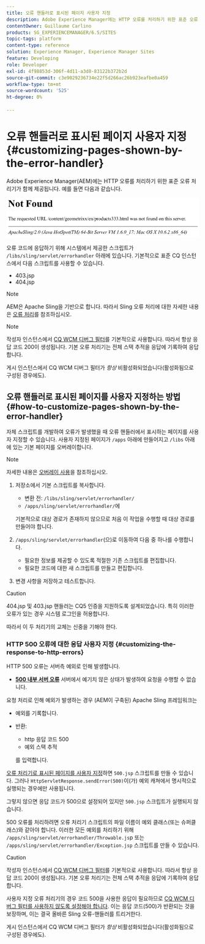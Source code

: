 ```yaml
---
title: 오류 핸들러로 표시된 페이지 사용자 지정
description: Adobe Experience Manager에는 HTTP 오류를 처리하기 위한 표준 오류 핸들러가 포함되어 있습니다.
contentOwner: Guillaume Carlino
products: SG_EXPERIENCEMANAGER/6.5/SITES
topic-tags: platform
content-type: reference
solution: Experience Manager, Experience Manager Sites
feature: Developing
role: Developer
exl-id: 4f98853d-306f-4d11-a3d8-83122b372b2d
source-git-commit: c3e9029236734e22f5d266ac26b923eafbe0a459
workflow-type: tm+mt
source-wordcount: '525'
ht-degree: 0%

---
```


# 오류 핸들러로 표시된 페이지 사용자 지정{#customizing-pages-shown-by-the-error-handler}

Adobe Experience Manager(AEM)에는 HTTP 오류를 처리하기 위한 표준 오류 처리기가 함께 제공됩니다. 예를 들면 다음과 같습니다.

![chlimage_1-67](assets/chlimage_1-67a.png)

오류 코드에 응답하기 위해 시스템에서 제공한 스크립트가 `/libs/sling/servlet/errorhandler` 아래에 있습니다. 기본적으로 표준 CQ 인스턴스에서 다음 스크립트를 사용할 수 있습니다.

* 403.jsp
* 404.jsp

>[!NOTE]
>
>AEM은 Apache Sling을 기반으로 합니다. 따라서 Sling 오류 처리에 대한 자세한 내용은 [오류 처리](https://sling.apache.org/documentation/the-sling-engine/errorhandling.html)를 참조하십시오.

>[!NOTE]
>
>작성자 인스턴스에서 [CQ WCM 디버그 필터](/help/sites-deploying/osgi-configuration-settings.md)를 기본적으로 사용합니다. 따라서 항상 응답 코드 200이 생성됩니다. 기본 오류 처리기는 전체 스택 추적을 응답에 기록하여 응답합니다.
>
>게시 인스턴스에서 CQ WCM 디버그 필터가 *항상* 비활성화되었습니다(활성화됨으로 구성된 경우에도).

## 오류 핸들러로 표시된 페이지를 사용자 지정하는 방법 {#how-to-customize-pages-shown-by-the-error-handler}

자체 스크립트를 개발하여 오류가 발생했을 때 오류 핸들러에서 표시하는 페이지를 사용자 지정할 수 있습니다. 사용자 지정된 페이지가 `/apps` 아래에 만들어지고 `/libs` 아래에 있는 기본 페이지를 오버레이합니다.

>[!NOTE]
>
>자세한 내용은 [오버레이 사용](/help/sites-developing/overlays.md)을 참조하십시오.

1. 저장소에서 기본 스크립트를 복사합니다.

   * 변환 전: `/libs/sling/servlet/errorhandler/`
   * `/apps/sling/servlet/errorhandler/`에

   기본적으로 대상 경로가 존재하지 않으므로 처음 이 작업을 수행할 때 대상 경로를 만들어야 합니다.

1. `/apps/sling/servlet/errorhandler`(으)로 이동하여 다음 중 하나를 수행합니다.

   * 필요한 정보를 제공할 수 있도록 적절한 기존 스크립트를 편집합니다.
   * 필요한 코드에 대한 새 스크립트를 만들고 편집합니다.

1. 변경 사항을 저장하고 테스트합니다.

>[!CAUTION]
>
>404.jsp 및 403.jsp 핸들러는 CQ5 인증을 지원하도록 설계되었습니다. 특히 이러한 오류가 있는 경우 시스템 로그인을 허용합니다.
>
>따라서 이 두 처리기의 교체는 신중을 기해야 한다.

### HTTP 500 오류에 대한 응답 사용자 지정 {#customizing-the-response-to-http-errors}

HTTP 500 오류는 서버측 예외로 인해 발생합니다.

* **[500 내부 서버 오류](https://www.w3.org/Protocols/rfc2616/rfc2616-sec10.html)**
서버에서 예기치 않은 상태가 발생하여 요청을 수행할 수 없습니다.

요청 처리로 인해 예외가 발생하는 경우 (AEM이 구축된) Apache Sling 프레임워크는

* 예외를 기록합니다.
* 반환:

   * http 응답 코드 500
   * 예외 스택 추적

  를 입력합니다.

[오류 처리기로 표시된 페이지를 사용자 지정](#how-to-customize-pages-shown-by-the-error-handler)하면 `500.jsp` 스크립트를 만들 수 있습니다. 그러나 `HttpServletResponse.sendError(500)`이(가) 예외 캐쳐에서 명시적으로 실행되는 경우에만 사용됩니다.

그렇지 않으면 응답 코드가 500으로 설정되어 있지만 `500.jsp` 스크립트가 실행되지 않습니다.

500 오류를 처리하려면 오류 처리기 스크립트의 파일 이름이 예외 클래스(또는 슈퍼클래스)와 같아야 합니다. 이러한 모든 예외를 처리하기 위해 `/apps/sling/servlet/errorhandler/Throwable.js`p 또는 `/apps/sling/servlet/errorhandler/Exception.jsp` 스크립트를 만들 수 있습니다.

>[!CAUTION]
>
>작성자 인스턴스에서 [CQ WCM 디버그 필터](/help/sites-deploying/osgi-configuration-settings.md)를 기본적으로 사용합니다. 따라서 항상 응답 코드 200이 생성됩니다. 기본 오류 처리기는 전체 스택 추적을 응답에 기록하여 응답합니다.
>
>사용자 지정 오류 처리기의 경우 코드 500을 사용한 응답이 필요하므로 [CQ WCM 디버그 필터를 사용하지 않도록 설정해야 합니다](/help/sites-deploying/osgi-configuration-settings.md). 이는 응답 코드(500)가 반환되는 것을 보장하며, 이는 결국 올바른 Sling 오류-핸들러를 트리거한다.
>
>게시 인스턴스에서 CQ WCM 디버그 필터가 *항상* 비활성화되었습니다(활성화됨으로 구성된 경우에도).
